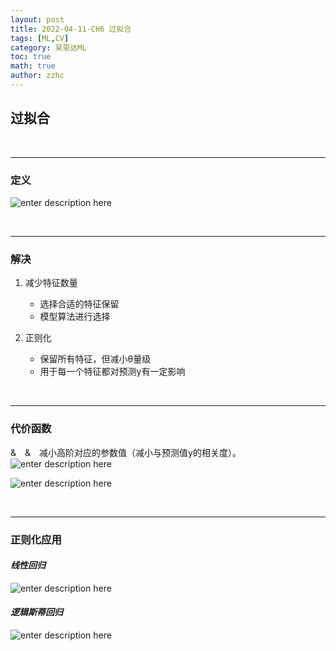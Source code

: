 ```yaml
---
layout: post
title: 2022-04-11-CH6 过拟合 
tags: [ML,CV]
category: 吴恩达ML
toc: true
math: true
author: zzhc
---
```


## 过拟合
<br>

***
### 定义

![enter description here](http://img.zzhc321.xyz/blog/1649680231397.png)

<br>

***

### 解决

1. 减少特征数量
    - 选择合适的特征保留
    - 模型算法进行选择

2. 正则化
   - 保留所有特征，但减小θ量级
   - 用于每一个特征都对预测y有一定影响


<br>

***

### 代价函数

&&emsp;&&emsp;减小高阶对应的参数值（减小与预测值y的相关度）。
![enter description here](http://img.zzhc321.xyz/blog/1649683753808.png)

<i class="fas fa-tags"></i>

![enter description here](http://img.zzhc321.xyz/blog/1649684114111.png)


<br>

***

### 正则化应用

#### *线性回归*
![enter description here](http://img.zzhc321.xyz/blog/1649685128763.png)

#### *逻辑斯蒂回归*
![enter description here](http://img.zzhc321.xyz/blog/1649685620582.png)